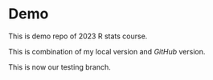 # Demo

This is demo repo of 2023 R stats course.

This is combination of my local version and _GitHub_ version. 

This is now our testing branch.



